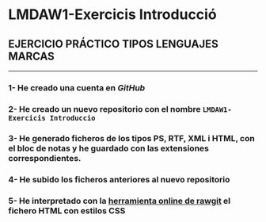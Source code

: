 # LMDAW1-Exercicis Introducció

## EJERCICIO PRÁCTICO TIPOS LENGUAJES MARCAS
---
### 1- He creado una cuenta en _GitHub_
### 2- He creado un nuevo repositorio con el nombre `LMDAW1-Exercicis Introduccio`
### 3- He generado ficheros de los tipos PS, RTF, XML i HTML, con el bloc de notas y he guardado con las extensiones correspondientes.
### 4- He subido los ficheros anteriores al nuevo repositorio
### 5- He interpretado con la [herramienta online de rawgit](https://rawgit.com/) el fichero HTML con estilos CSS
